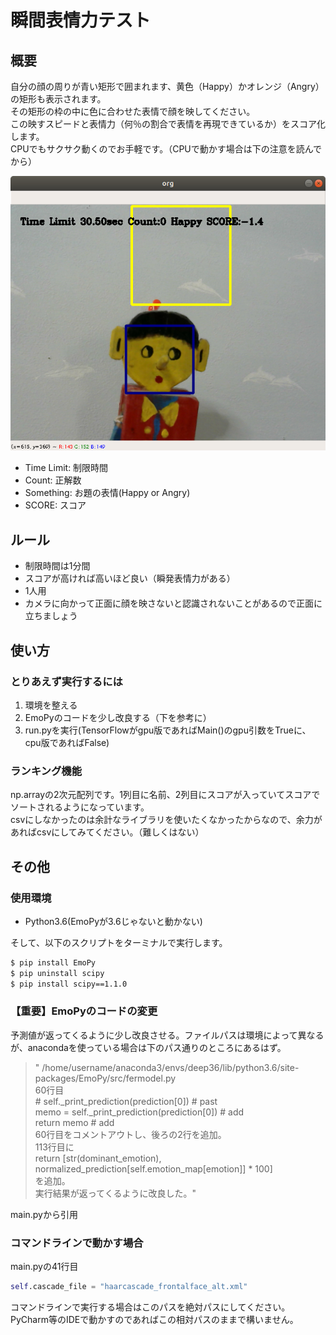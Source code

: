 瞬間表情力テスト
==

## 概要
自分の顔の周りが青い矩形で囲まれます、黄色（Happy）かオレンジ（Angry）の矩形も表示されます。  
その矩形の枠の中に色に合わせた表情で顔を映してください。  
この映すスピードと表情力（何％の割合で表情を再現できているか）をスコア化します。  
CPUでもサクサク動くのでお手軽です。（CPUで動かす場合は下の注意を読んでから）

![test](Sample.png)
* Time Limit: 制限時間
* Count: 正解数
* Something: お題の表情(Happy or Angry)
* SCORE: スコア

## ルール
* 制限時間は1分間
* スコアが高ければ高いほど良い（瞬発表情力がある）
* 1人用
* カメラに向かって正面に顔を映さないと認識されないことがあるので正面に立ちましょう

## 使い方

### とりあえず実行するには
1. 環境を整える
2. EmoPyのコードを少し改良する（下を参考に）
3. run.pyを実行(TensorFlowがgpu版であればMain()のgpu引数をTrueに、cpu版であればFalse)

### ランキング機能
np.arrayの2次元配列です。1列目に名前、2列目にスコアが入っていてスコアでソートされるようになっています。  
csvにしなかったのは余計なライブラリを使いたくなかったからなので、余力があればcsvにしてみてください。（難しくはない）

## その他
### 使用環境
* Python3.6(EmoPyが3.6じゃないと動かない)
  
そして、以下のスクリプトをターミナルで実行します。
```bash
$ pip install EmoPy
$ pip uninstall scipy
$ pip install scipy==1.1.0
```

### 【重要】EmoPyのコードの変更  
予測値が返ってくるように少し改良させる。ファイルパスは環境によって異なるが、anacondaを使っている場合は下のパス通りのところにあるはず。
>"
/home/username/anaconda3/envs/deep36/lib/python3.6/site-packages/EmoPy/src/fermodel.py  
60行目  
        # self._print_prediction(prediction[0]) # past  
        memo = self._print_prediction(prediction[0])  # add  
        return memo  # add  
60行目をコメントアウトし、後ろの2行を追加。  
113行目に  
        return [str(dominant_emotion), normalized_prediction[self.emotion_map[emotion]] * 100]  
を追加。  
実行結果が返ってくるように改良した。"  

main.pyから引用  


### コマンドラインで動かす場合
main.pyの41行目
```main.py
self.cascade_file = "haarcascade_frontalface_alt.xml"
```
コマンドラインで実行する場合はこのパスを絶対パスにしてください。  
PyCharm等のIDEで動かすのであればこの相対パスのままで構いません。  
